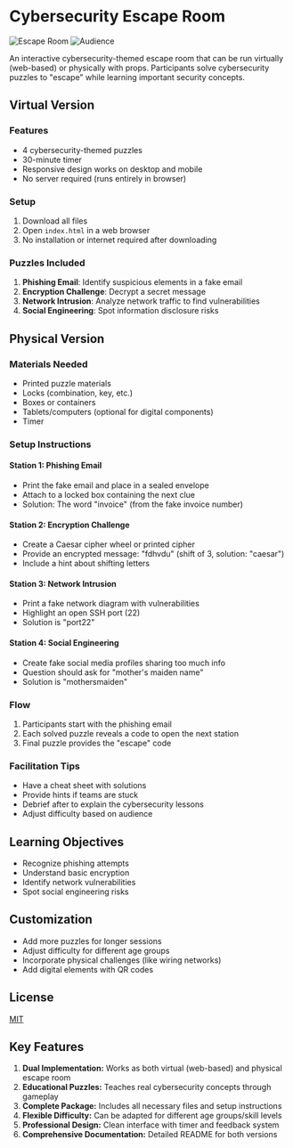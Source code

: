 # Cybersecurity Escape Room

![Escape Room](https://img.shields.io/badge/type-virtual%20%26%20physical-blue)
![Audience](https://img.shields.io/badge/audience-all%20ages-green)

An interactive cybersecurity-themed escape room that can be run virtually (web-based) or physically with props. Participants solve cybersecurity puzzles to "escape" while learning important security concepts.

## Virtual Version

### Features
- 4 cybersecurity-themed puzzles
- 30-minute timer
- Responsive design works on desktop and mobile
- No server required (runs entirely in browser)

### Setup
1. Download all files
2. Open `index.html` in a web browser
3. No installation or internet required after downloading

### Puzzles Included
1. **Phishing Email**: Identify suspicious elements in a fake email
2. **Encryption Challenge**: Decrypt a secret message
3. **Network Intrusion**: Analyze network traffic to find vulnerabilities
4. **Social Engineering**: Spot information disclosure risks

## Physical Version

### Materials Needed
- Printed puzzle materials
- Locks (combination, key, etc.)
- Boxes or containers
- Tablets/computers (optional for digital components)
- Timer

### Setup Instructions

#### Station 1: Phishing Email
- Print the fake email and place in a sealed envelope
- Attach to a locked box containing the next clue
- Solution: The word "invoice" (from the fake invoice number)

#### Station 2: Encryption Challenge
- Create a Caesar cipher wheel or printed cipher
- Provide an encrypted message: "fdhvdu" (shift of 3, solution: "caesar")
- Include a hint about shifting letters

#### Station 3: Network Intrusion
- Print a fake network diagram with vulnerabilities
- Highlight an open SSH port (22)
- Solution is "port22"

#### Station 4: Social Engineering
- Create fake social media profiles sharing too much info
- Question should ask for "mother's maiden name"
- Solution is "mothersmaiden"

### Flow
1. Participants start with the phishing email
2. Each solved puzzle reveals a code to open the next station
3. Final puzzle provides the "escape" code

### Facilitation Tips
- Have a cheat sheet with solutions
- Provide hints if teams are stuck
- Debrief after to explain the cybersecurity lessons
- Adjust difficulty based on audience

## Learning Objectives
- Recognize phishing attempts
- Understand basic encryption
- Identify network vulnerabilities
- Spot social engineering risks

## Customization
- Add more puzzles for longer sessions
- Adjust difficulty for different age groups
- Incorporate physical challenges (like wiring networks)
- Add digital elements with QR codes

## License
[MIT](https://choosealicense.com/licenses/mit/)

## Key Features
1.  **Dual Implementation:** Works as both virtual (web-based) and physical escape room
2.  **Educational Puzzles:** Teaches real cybersecurity concepts through gameplay
3.  **Complete Package:** Includes all necessary files and setup instructions
4.  **Flexible Difficulty:** Can be adapted for different age groups/skill levels
5.  **Professional Design:** Clean interface with timer and feedback system
6.  **Comprehensive Documentation:** Detailed README for both versions
